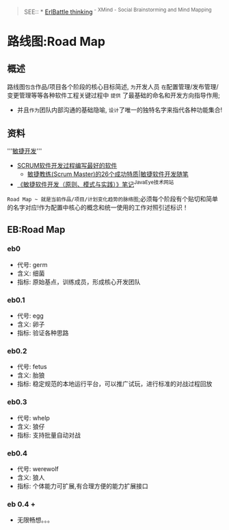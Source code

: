 

> SEE::
    * [ErlBattle thinking](http://share.xmind.net/zoomquiet/xmind-950304/)<sup> - XMind - Social Brainstorming and Mind Mapping</sup>


# 路线图:Road Map #

## 概述 ##
路线图`包含`作品/项目各个阶段的核心目标简述, `为`开发人员 `在`配置管理/发布管理/变更管理等等各种软件工程关键过程中 `提供` 了最基础的命名和开发方向指导作用;
  * 并且`作为`团队内部沟通的基础隐喻, `设计`了唯一的独特名字来指代各种功能集合!

## 资料 ##

'''[敏捷开发](http://www.cnblogs.com/luowei/archive/2008/05/20/1203245.html)'''
  * [SCRUM软件开发过程编写最好的软件](http://www.uml.org.cn/SoftWareProcess/rjgc4/rjgc4.htm)
    * [敏捷教练(Scrum Master)的26个成功特质|敏捷软件开发随笔](http://scrumxp.blogspot.com/2008/10/scrum-master26.html)
  * [《敏捷软件开发（原则、模式与实践）》笔记](http://lsc20051426.javaeye.com/blog/248591)<sup>JavaEye技术网站</sup>

`Road Map ~ 就是当前作品/项目/计划变化趋势的脉络图`;必须每个阶段有个贴切和简单的名字对应!作为配置中核心的概念和统一使用的工作对照引述标识！

## EB:Road Map ##
### eb0 ###
  * 代号: germ
  * 含义: 细菌
  * 指标: 原始基点，训练成员，形成核心开发团队

### eb0.1 ###
  * 代号: egg
  * 含义: 卵子
  * 指标: 验证各种思路

### eb0.2 ###
  * 代号: fetus
  * 含义: 胎狼
  * 指标: 稳定规范的本地运行平台，可以推广试玩，进行标准的对战过程回放

### eb0.3 ###
  * 代号: whelp
  * 含义: 狼仔
  * 指标: 支持批量自动对战

### eb0.4 ###
  * 代号: werewolf
  * 含义: 狼人
  * 指标: 个体能力可扩展,有合理方便的能力扩展接口

### eb 0.4 + ###
  * 无限畅想。。。